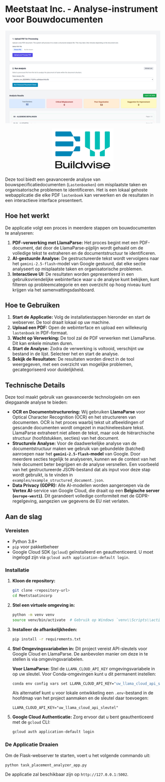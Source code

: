 # Meetstaat Inc. - Analyse-instrument voor Bouwdocumenten

![Screenshot van de tool](Requirements/Screenshot%202025-08-29%20172735.png)

<p align="center">
  <img src="Requirements/BWlogo.png" alt="Buildwise Logo" width="200"/>
</p>

Deze tool biedt een geavanceerde analyse van bouwspecificatiedocumenten (`Lastenboeken`) om misplaatste taken en organisatorische problemen te identificeren. Het is een lokaal gehoste webapplicatie die elke PDF `lastenboek` kan verwerken en de resultaten in een interactieve interface presenteert.

## Hoe het werkt

De applicatie volgt een proces in meerdere stappen om bouwdocumenten te analyseren:

1.  **PDF-verwerking met LlamaParse:** Het proces begint met een PDF-document, dat door de LlamaParse-pijplijn wordt gehaald om de volledige tekst te extraheren en de documentstructuur te identificeren.
2.  **AI-gestuurde Analyse:** De gestructureerde tekst wordt vervolgens naar het `gemini-2.5-flash`-model van Google gestuurd, dat elke sectie analyseert op misplaatste taken en organisatorische problemen.
3.  **Interactieve UI:** De resultaten worden gepresenteerd in een gebruiksvriendelijke webinterface waar u de analyse kunt bekijken, kunt filteren op probleemcategorie en een overzicht op hoog niveau kunt krijgen via het samenvattingsdashboard.

## Hoe te Gebruiken

1.  **Start de Applicatie:** Volg de installatiestappen hieronder en start de webserver. De tool draait lokaal op uw machine.
2.  **Upload een PDF:** Open de webinterface en upload een willekeurig `lastenboek` in PDF-formaat.
3.  **Wacht op Verwerking:** De tool zal de PDF verwerken met LlamaParse. Dit kan enkele minuten duren.
4.  **Start de Analyse:** Zodra de verwerking is voltooid, verschijnt uw bestand in de lijst. Selecteer het en start de analyse.
5.  **Bekijk de Resultaten:** De resultaten worden direct in de tool weergegeven, met een overzicht van mogelijke problemen, gecategoriseerd voor duidelijkheid.

## Technische Details

Deze tool maakt gebruik van geavanceerde technologieën om een diepgaande analyse te bieden:

-   **OCR en Documentstructurering:** Wij gebruiken **LlamaParse** voor Optical Character Recognition (OCR) en het structureren van documenten. OCR is het proces waarbij tekst uit afbeeldingen of gescande documenten wordt omgezet in machineleesbare tekst. LlamaParse extraheert niet alleen de tekst, maar ook de hiërarchische structuur (hoofdstukken, secties) van het document.
-   **Structurele Analyse:** Voor de daadwerkelijke analyse van de documentstructuur maken we gebruik van gebundelde (batched) aanroepen naar het **`gemini-2.5-flash`-model** van Google. Door meerdere secties tegelijk te analyseren, kunnen we de context van het hele document beter begrijpen en de analyse versnellen. Een voorbeeld van het gestructureerde JSON-bestand dat als input voor deze stap wordt gebruikt, is te vinden in `examples/example_structured_document.json`.
-   **Data Privacy (GDPR):** Alle AI-modellen worden aangeroepen via de **Vertex AI**-service van Google Cloud, die draait op een **Belgische server (`europe-west1`)**. Dit garandeert volledige conformiteit met de GDPR-regelgeving, aangezien uw gegevens de EU niet verlaten.

## Aan de slag

### Vereisten

-   Python 3.8+
-   `pip` voor pakketbeheer
-   Google Cloud SDK (`gcloud`) geïnstalleerd en geauthenticeerd. U moet ingelogd zijn via `gcloud auth application-default login`.

### Installatie

1.  **Kloon de repository:**
    ```bash
    git clone <repository-url>
    cd Meetstaatincorp
    ```

2.  **Stel een virtuele omgeving in:**
    ```bash
    python -m venv venv
    source venv/bin/activate  # Gebruik op Windows `venv\\Scripts\\activate`
    ```

3.  **Installeer de afhankelijkheden:**
    ```bash
    pip install -r requirements.txt
    ```

4.  **Stel Omgevingsvariabelen in:**
    Dit project vereist API-sleutels voor Google Cloud en LlamaParse. De aanbevolen manier om deze in te stellen is via omgevingsvariabelen.

    **Voor LlamaParse:**
    Stel de `LLAMA_CLOUD_API_KEY` omgevingsvariabele in op uw sleutel. Voor Conda-omgevingen kunt u dit permanent instellen:
    ```bash
    conda env config vars set LLAMA_CLOUD_API_KEY="uw_llama_cloud_api_sleutel"
    ```
    Als alternatief kunt u voor lokale ontwikkeling een `.env`-bestand in de hoofdmap van het project aanmaken en de sleutel daar toevoegen:
    ```
    LLAMA_CLOUD_API_KEY="uw_llama_cloud_api_sleutel"
    ```

5.  **Google Cloud Authenticatie:**
    Zorg ervoor dat u bent geauthenticeerd met de `gcloud` CLI:
    ```bash
    gcloud auth application-default login
    ```

### De Applicatie Draaien

Om de Flask-webserver te starten, voert u het volgende commando uit:
```bash
python task_placement_analyzer_app.py
```
De applicatie zal beschikbaar zijn op `http://127.0.0.1:5002`.
